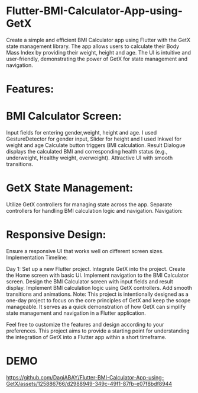 # Flutter-BMI-Calculator-App-using-GetX
Create a simple and efficient BMI Calculator app using Flutter with the GetX state management library. The app allows users to calculate their Body Mass Index by providing their weight, height and age. The UI is intuitive and user-friendly, demonstrating the power of GetX for state management and navigation.


# Features:
# BMI Calculator Screen:

Input fields for entering gender,weight, height and age.
I used GestureDetector for gender input, Slider for height and I used Inkwel for weight and age
Calculate button triggers BMI calculation.
Result Dialogue displays the calculated BMI and corresponding health status (e.g., underweight, Healthy weight, overweight).
Attractive UI with smooth transitions.

# GetX State Management:

Utilize GetX controllers for managing state across the app.
Separate controllers for handling BMI calculation logic and navigation.
Navigation:


# Responsive Design:

Ensure a responsive UI that works well on different screen sizes.
Implementation Timeline:

Day 1:
Set up a new Flutter project.
Integrate GetX into the project.
Create the Home screen with basic UI.
Implement navigation to the BMI Calculator screen.
Design the BMI Calculator screen with input fields and result display.
Implement BMI calculation logic using GetX controllers.
Add smooth transitions and animations.
Note: This project is intentionally designed as a one-day project to focus on the core principles of GetX and keep the scope manageable. It serves as a quick demonstration of how GetX can simplify state management and navigation in a Flutter application.

Feel free to customize the features and design according to your preferences. This project aims to provide a starting point for understanding the integration of GetX into a Flutter app within a short timeframe.

# DEMO 
https://github.com/DagiABAY/Flutter-BMI-Calculator-App-using-GetX/assets/125886766/d2988949-349c-49f1-87fb-e07f8bdf8944






